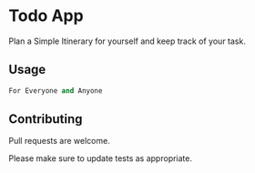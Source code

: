 # Todo App

Plan a Simple Itinerary for yourself and keep track of your task. 


## Usage

```python
For Everyone and Anyone
```

## Contributing
Pull requests are welcome. 

Please make sure to update tests as appropriate.

